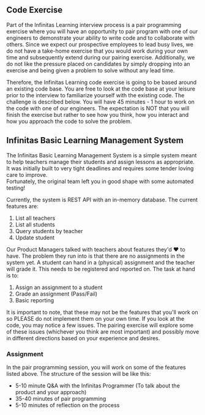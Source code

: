 ## Code Exercise

Part of the Infinitas Learning interview process is a pair programming exercise where you will have an opportunity to pair program with one of our engineers to demonstrate your ability to write code and to collaborate with others.  Since we expect our prospective employees to lead busy lives, we do not have a take-home exercise that you would work during your own time and subsequently extend during our pairing exercise.  Additionally, we do not like the pressure placed on candidates by simply dropping into an 
exercise and being given a problem to solve without any lead time.

Therefore, the Infinitas Learning code exercise is going to be based around an existing code base. You are free to look at the code base at your leisure prior to the interview to familiarize yourself with the existing code. The challenge is described below.  You will have 45 minutes - 1 hour to work on the code with one of our engineers.  The expectation is NOT that you will finish the exercise but rather to see how you think, how you interact and how you approach the code to solve the problem.

## Infinitas Basic Learning Management System

The Infinitas Basic Learning Management System is a simple system meant to help teachers manage their students and assign lessons as appropriate.  
It was initially built to very tight deadlines and requires some tender loving care to improve.  
Fortunately, the original team left you in good shape with some automated testing!

Currently, the system is REST API with an in-memory database. The current features are:
1) List all teachers
2) List all students
3) Query students by teacher
4) Update student

Our Product Managers talked with teachers about features they'd ❤ to have. The problem they run into is that there are no assignments in the system yet.  A student can hand in a (physical) assignment and the teacher will grade it. This needs to be registered and reported on. The task at hand is to:
1) Assign an assignment to a student
2) Grade an assignment (Pass/Fail)
3) Basic reporting

It is important to note, that these may not be the features that you'll work on so PLEASE do not implement them on your own time.
If you look at the code, you may notice a few issues. The pairing exercise will explore some of these issues (whichever you think are most important) and possibly move in different directions based on your experience and desires.

### Assignment

In the pair programming session, you will work on some of the features listed above. The structure of the session will be like this:

- 5-10 minute Q&A with the Infinitas Programmer (To talk about the product and your approach)
- 35-40 minutes of pair programming
- 5-10 minutes of reflection on the process
